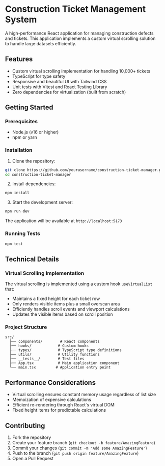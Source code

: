 # Construction Ticket Management System

A high-performance React application for managing construction defects and tickets. This application implements a custom virtual scrolling solution to handle large datasets efficiently.

## Features

- Custom virtual scrolling implementation for handling 10,000+ tickets
- TypeScript for type safety
- Responsive and beautiful UI with Tailwind CSS
- Unit tests with Vitest and React Testing Library
- Zero dependencies for virtualization (built from scratch)

## Getting Started

### Prerequisites

- Node.js (v16 or higher)
- npm or yarn

### Installation

1. Clone the repository:
```bash
git clone https://github.com/yourusername/construction-ticket-manager.git
cd construction-ticket-manager
```

2. Install dependencies:
```bash
npm install
```

3. Start the development server:
```bash
npm run dev
```

The application will be available at `http://localhost:5173`

### Running Tests

```bash
npm test
```

## Technical Details

### Virtual Scrolling Implementation

The virtual scrolling is implemented using a custom hook `useVirtualList` that:
- Maintains a fixed height for each ticket row
- Only renders visible items plus a small overscan area
- Efficiently handles scroll events and viewport calculations
- Updates the visible items based on scroll position

### Project Structure

```
src/
  ├── components/        # React components
  ├── hooks/            # Custom hooks
  ├── types/            # TypeScript type definitions
  ├── utils/            # Utility functions
  ├── __tests__/        # Test files
  ├── App.tsx           # Main application component
  └── main.tsx         # Application entry point
```

## Performance Considerations

- Virtual scrolling ensures constant memory usage regardless of list size
- Memoization of expensive calculations
- Efficient re-rendering through React's virtual DOM
- Fixed height items for predictable calculations

## Contributing

1. Fork the repository
2. Create your feature branch (`git checkout -b feature/AmazingFeature`)
3. Commit your changes (`git commit -m 'Add some AmazingFeature'`)
4. Push to the branch (`git push origin feature/AmazingFeature`)
5. Open a Pull Request